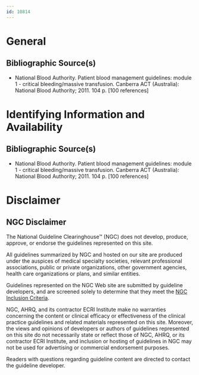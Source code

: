 ```yaml
---
id: 10814
---
```


# General

## Bibliographic Source(s)

- National Blood Authority. Patient blood management guidelines: module 1 - critical bleeding/massive transfusion. Canberra ACT (Australia): National Blood Authority; 2011. 104 p. [100 references]

# Identifying Information and Availability

## Bibliographic Source(s)

- National Blood Authority. Patient blood management guidelines: module 1 - critical bleeding/massive transfusion. Canberra ACT (Australia): National Blood Authority; 2011. 104 p. [100 references]

# Disclaimer

## NGC Disclaimer

The National Guideline Clearinghouse™ (NGC) does not develop, produce, approve, or endorse the guidelines represented on this site.

All guidelines summarized by NGC and hosted on our site are produced under the auspices of medical specialty societies, relevant professional associations, public or private organizations, other government agencies, health care organizations or plans, and similar entities.

Guidelines represented on the NGC Web site are submitted by guideline developers, and are screened solely to determine that they meet the [NGC Inclusion Criteria](/help-and-about/summaries/inclusion-criteria).

NGC, AHRQ, and its contractor ECRI Institute make no warranties concerning the content or clinical efficacy or effectiveness of the clinical practice guidelines and related materials represented on this site. Moreover, the views and opinions of developers or authors of guidelines represented on this site do not necessarily state or reflect those of NGC, AHRQ, or its contractor ECRI Institute, and inclusion or hosting of guidelines in NGC may not be used for advertising or commercial endorsement purposes.

Readers with questions regarding guideline content are directed to contact the guideline developer.

